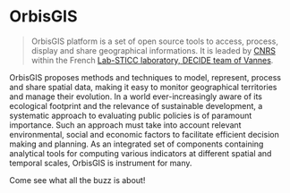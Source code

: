 # OrbisGIS

> OrbisGIS platform is a set of open source tools to access, process, display and share geographical informations.
It is leaded by [CNRS](https://www.cnrs.fr) within the French [Lab-STICC laboratory, DECIDE team of Vannes](https://www.labsticc.fr).
 
 
OrbisGIS proposes methods and techniques to model, represent, process and share spatial data, making it easy to monitor 
geographical territories and manage their evolution. In a world ever-increasingly aware of its ecological footprint and 
the relevance of sustainable development, a systematic approach to evaluating public policies is of paramount importance. 
Such an approach must take into account relevant environmental, social and economic factors to facilitate efficient 
decision making and planning. 
As an integrated set of components containing analytical tools for computing various 
indicators at different spatial and temporal scales, OrbisGIS is instrument for many. 

Come see what all the buzz is about! 
